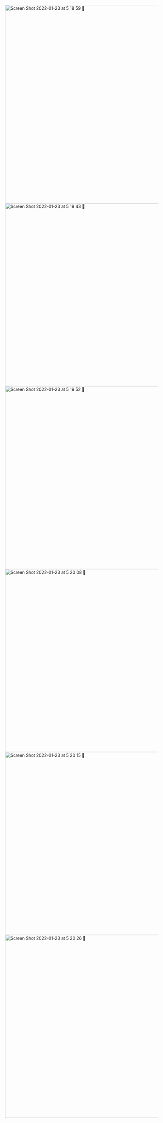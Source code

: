 <img width="650" alt="Screen Shot 2022-01-23 at 5 18 59 🌃" src="https://user-images.githubusercontent.com/17733481/150707316-968ed21a-4a07-472f-84fe-0afbf16c5d28.png">
<img width="600" alt="Screen Shot 2022-01-23 at 5 19 43 🌃" src="https://user-images.githubusercontent.com/17733481/150707369-720131c1-5417-41de-bb1b-84e3dbcdfaf9.png">
<img width="600" alt="Screen Shot 2022-01-23 at 5 19 52 🌃" src="https://user-images.githubusercontent.com/17733481/150707371-351abc0a-52f2-4a61-abdd-c8655da72454.png">
<img width="600" alt="Screen Shot 2022-01-23 at 5 20 08 🌃" src="https://user-images.githubusercontent.com/17733481/150707374-618ee994-c2eb-4fc5-9a8e-36b13dc9e97e.png">
<img width="600" alt="Screen Shot 2022-01-23 at 5 20 15 🌃" src="https://user-images.githubusercontent.com/17733481/150707377-a78599b9-b4e9-4889-b999-45c8927d6342.png">
<img width="600" alt="Screen Shot 2022-01-23 at 5 20 26 🌃" src="https://user-images.githubusercontent.com/17733481/150707380-61f988bb-4db3-4c8a-b563-55e748a6d36f.png">
